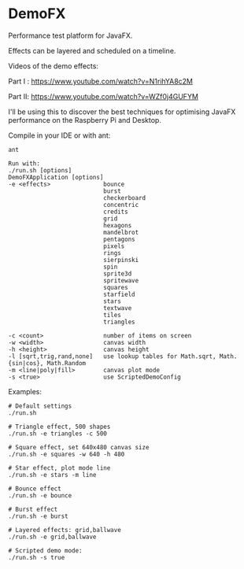 # DemoFX
Performance test platform for JavaFX.

Effects can be layered and scheduled on a timeline.

Videos of the demo effects:

Part I : https://www.youtube.com/watch?v=N1rihYA8c2M

Part II: https://www.youtube.com/watch?v=WZf0j4GUFYM

I'll be using this to discover the best techniques for optimising JavaFX performance on the Raspberry Pi and Desktop.

Compile in your IDE or with ant:
```
ant
```
```
Run with:
./run.sh [options]
DemoFXApplication [options]
-e <effects>               bounce
                           burst
                           checkerboard
                           concentric
                           credits
                           grid
                           hexagons
                           mandelbrot
                           pentagons
                           pixels
                           rings
                           sierpinski
                           spin
                           sprite3d
                           spritewave
                           squares
                           starfield
                           stars
                           textwave
                           tiles
                           triangles

-c <count>                 number of items on screen
-w <width>                 canvas width
-h <height>                canvas height
-l [sqrt,trig,rand,none]   use lookup tables for Math.sqrt, Math.{sin|cos}, Math.Random
-m <line|poly|fill>        canvas plot mode
-s <true>                  use ScriptedDemoConfig

```
Examples:
```
# Default settings
./run.sh

# Triangle effect, 500 shapes
./run.sh -e triangles -c 500

# Square effect, set 640x480 canvas size
./run.sh -e squares -w 640 -h 480

# Star effect, plot mode line
./run.sh -e stars -m line

# Bounce effect
./run.sh -e bounce

# Burst effect
./run.sh -e burst

# Layered effects: grid,ballwave
./run.sh -e grid,ballwave

# Scripted demo mode:
./run.sh -s true
```
